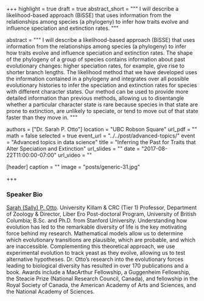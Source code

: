+++
highlight = true
draft = true
abstract_short = """
I will describe a likelihood-based approach (BiSSE) that uses information from
the relationships among species (a phylogeny) to infer how traits evolve and
influence speciation and extinction rates.
"""

abstract = """
I will describe a likelihood-based approach (BiSSE) that uses information from
the relationships among species (a phylogeny) to infer how traits evolve and
influence speciation and extinction rates.  The shape of the phylogeny of a group of species contains information about past evolutionary changes: higher speciation rates, for example, give rise to shorter branch lengths.  The
likelihood method that we have developed uses the information contained in a
phylogeny and integrates over all possible evolutionary histories to infer the
speciation and extinction rates for species with different character states.
Our method can be used to provide more detailed information than previous
methods, allowing us to disentangle whether a particular character state is
rare because species in that state are prone to extinction, are unlikely to
speciate, or tend to move out of that state faster than they move in.
"""

authors = ["Dr. Sarah P. Otto"]
location = "UBC Robson Square"
url_pdf = ""
math = false
selected = true
event_url = "../../post/advanced-topics/"
event = "Advanced topics in data science"
title = "Inferring the Past for Traits that Alter Speciation and Extinction"
url_slides = ""
date = "2017-08-22T11:00:00-07:00"
url_video = ""

[header]
  caption = ""
  image = "posts/generic-31.jpg"

+++

### Speaker Bio

[Sarah (Sally) P. Otto](http://www.zoology.ubc.ca/~otto/). University Killam & CRC (Tier 1) Professor, Department of Zoology & Director, Liber Ero Post-doctoral Program, University of British Columbia; B.Sc. and Ph.D. from Stanford University. Understanding how evolution has led to the remarkable diversity of life is the key motivating force behind my research. Mathematical models allow us to determine which evolutionary transitions are plausible, which are probable, and which are inaccessible. Complementing this theoretical approach, we use experimental evolution to track yeast as they evolve, allowing us to test alternative hypotheses. Dr. Otto’s research into the evolutionary forces leading to biological diversity has resulted in over 170 publications and a book. Awards include a MacArthur Fellowship, a Guggenheim Fellowship, the Steacie Prize (National Research Council, Canada), and fellowship in the Royal Society of Canada, the American Academy of Arts and Sciences, and the National Academy of Sciences.


